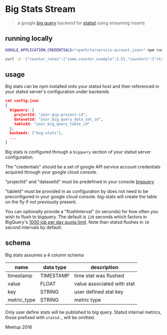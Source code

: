 # Big Stats Stream

> a google [big query](https://cloud.google.com/bigquery/) backend for [statsd](https://github.com/etsy/statsd#readme) using streaming inserts

## running locally
```bash
GOOGLE_APPLICATION_CREDENTIALS="<path/to/service-account.json>" npm run dev

curl -d '{"counter_rates":{"some.counter_example":2.5},"counters":{"statsd.metrics_received":1,"some.counter_example":20}}' localhost:8888
```

## usage

Big stats can be npm installed onto your statsd host and then referenced in your statsd
server's configuration under backends

```json
cat config.json
{
  bigquery: {
    projectId: "your-gcp-project-id",
    datasetId: "your_big_query_data_set_id",
    tableId: "your_big_query_table_id"
  }, 
  backends: ["big-stats"],
  ...
}
```

Big stats is configured through a `bigquery` section of your statsd server configuration.

The "credentials" should be a set of google API service account credentials acquired
through your google cloud console.

"projectId" and "datasetId" must be predefined in your console [bigquery](https://bigquery.cloud.google.com/)

"tableId" must be provided in as configuration by does not need to be preconfigured
in your google cloud console. big-stats will create the table on the fly if not
previously present.

You can optionally provide a "flushInterval" (in seconds) for how often you wish to flush
to bigquery. The default is `120` seconds which factors in BigQuery's
[1000 job per day quota limit](https://cloud.google.com/bigquery/quota-policy#import).
Note than statsd flushes in `10` second intervals by default.

## schema

Big stats assumes a 4 column schema

| name        | data type   |description                 |
|-------------|-------------|----------------------------|
| timestamp   | TIMESTAMP   | time stat was flushed      |
| value       | FLOAT       | value associated with stat |
| key         | STRING      | user defined stat key      |
| metric_type | STRING      | metric type                |

Only user define stats will be published to big query. Statsd internal metrics,
those prefixed with `statsd.`, will be omitted.

Meetup 2016
